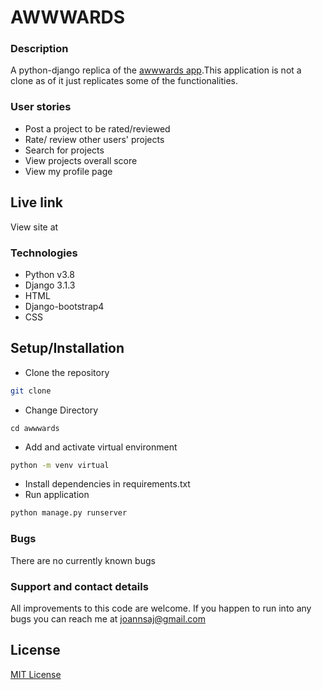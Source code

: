 # AWWWARDS

### Description
A python-django replica of the [awwwards app](https://www.awwwards.com/).This application is not a clone as of it just replicates some of the functionalities.

### User stories
* Post a project to be rated/reviewed
* Rate/ review other users' projects
* Search for projects 
* View projects overall score
* View my profile page

## Live link
View site at 

### Technologies
* Python v3.8
* Django 3.1.3
* HTML
* Django-bootstrap4
* CSS

## Setup/Installation
* Clone the repository
```bash
git clone 
```
* Change Directory
```
cd awwwards
```
* Add and activate virtual environment
```bash
python -m venv virtual
```
* Install dependencies in requirements.txt
* Run application
```bash
python manage.py runserver
```
### Bugs
There are no currently known bugs

### Support and contact details
All improvements to this code are welcome. If you happen to run into any bugs you can reach me at joannsaj@gmail.com

## License
[MIT License](LICENSE)